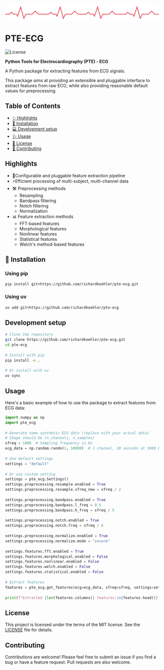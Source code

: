 ![ECG Trace](docs/ecg_trace.svg)

# PTE-ECG

![License](https://img.shields.io/github/license/richardkoehler/pte-ecg)
<!-- ![PyPI version](https://img.shields.io/pypi/v/pte-ecg?color=blue) -->
<!-- ![Build Status](https://img.shields.io/github/actions/workflow/status/richardkoehler/pte-ecg/python-package.yml?branch=main) -->

**Python Tools for Electrocardiography (PTE) - ECG**

A Python package for extracting features from ECG signals.

This package aims at providing an extensible and pluggable interface to extract features from raw ECG, while also providing reasonable default values for preprocessing.

## Table of Contents
- [✨ Highlights](#highlights)
- [🚀 Installation](#installation)
- [💻 Development setup](#development-setup)
- [🩺 Usage](#usage)
- [📄 License](#license)
- [🤝 Contributing](#contributing)


## Highlights

- 🔩Configurable and pluggable feature extraction pipeline
- ⚡️Efficient processing of multi-subject, multi-channel data
- 🛠️ Preprocessing methods
  - Resampling
  - Bandpass filtering
  - Notch filtering
  - Normalization
- 📊 Feature extraction methods
  - FFT-based features
  - Morphological features
  - Nonlinear features
  - Statistical features
  - Welch's method-based features


## 🚀 Installation

### Using pip

```bash
pip install git+https://github.com/richardkoehler/pte-ecg.git
```

### Using uv

```bash
uv add git+https://github.com/richardkoehler/pte-ecg
```

## Development setup

```bash
# Clone the repository
git clone https://github.com/richardkoehler/pte-ecg.git
cd pte-ecg

# Install with pip
pip install -e .

# Or install with uv
uv sync
```

## Usage

Here's a basic example of how to use the package to extract features from ECG data:

```python
import numpy as np
import pte_ecg

# Generate some synthetic ECG data (replace with your actual data)
# Shape should be (n_channels, n_samples)
sfreq = 1000  # Sampling frequency in Hz
ecg_data = np.random.randn(1, 10000)  # 1 channel, 10 seconds at 1000 Hz

# Use default settings
settings = "default"

# Or use custom setting
settings = pte_ecg.Settings()
settings.preprocessing.resample.enabled = True
settings.preprocessing.resample.sfreq_new = sfreq / 2

settings.preprocessing.bandpass.enabled = True
settings.preprocessing.bandpass.l_freq = 0.5
settings.preprocessing.bandpass.h_freq = sfreq / 5

settings.preprocessing.notch.enabled = True
settings.preprocessing.notch.freq = sfreq / 6

settings.preprocessing.normalize.enabled = True
settings.preprocessing.normalize.mode = "zscore"

settings.features.fft.enabled = True
settings.features.morphological.enabled = False
settings.features.nonlinear.enabled = False
settings.features.welch.enabled = False
settings.features.statistical.enabled = False

# Extract features
features = pte_ecg.get_features(ecg=ecg_data, sfreq=sfreq, settings=settings)

print(f"Extracted {len(features.columns)} features:\n{features.head()}")
```

## License

This project is licensed under the terms of the MIT license. See the [LICENSE](LICENSE) file for details.

## Contributing

Contributions are welcome! Please feel free to submit an issue if you find a bug or have a feature request. Pull requests are also welcome.
